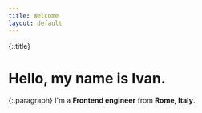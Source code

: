 ```yaml
---
title: Welcome
layout: default
---
```


{:.title}
# Hello, my name is Ivan.

{:.paragraph}
I'm a **Frontend engineer** from **Rome, Italy**.

